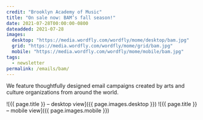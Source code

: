 ```yaml
---
credit: "Brooklyn Academy of Music"
title: "On sale now: BAM’s fall season!"
date: 2021-07-28T00:00:00-0800
dateadded: 2021-07-28
images:
  desktop: "https://media.wordfly.com/wordfly/mome/desktop/bam.jpg"
  grid: "https://media.wordfly.com/wordfly/mome/grid/bam.jpg"
  mobile: "https://media.wordfly.com/wordfly/mome/mobile/bam.jpg"
tags:
  - newsletter
permalink: /emails/bam/
---
```

We feature thoughtfully designed email campaigns created by arts and culture organizations from around the world.

![{{ page.title }} – desktop view]({{ page.images.desktop }})
![{{ page.title }} – mobile view]({{ page.images.mobile }})
